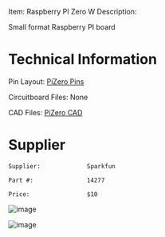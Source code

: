 

Item:         Raspberry PI Zero W
Description:  

Small format Raspberry PI board

# Technical Information

Pin Layout:          [PiZero Pins](https://cdn.sparkfun.com/assets/learn_tutorials/6/7/6/PiZero_1.pdf) 

Circuitboard Files:   None 

CAD Files:           [PiZero CAD](ttps://github.com/lciscon/IPL-Microlab/tree/main/Components/Elec/CAD/E110%20-%20raspberry-pi-zero-w) 

# Supplier

    Supplier:             Sparkfun

    Part #:               14277          

    Price:                $10


![image](https://user-images.githubusercontent.com/7740478/211364113-c8550eb6-e75e-43bf-8f6f-fdf5e34b066a.png)

![image](https://github.com/lciscon/IPL-Microlab/blob/main/Components/Elec/CAD/E110%20-%20raspberry-pi-zero-w/image.PNG)

